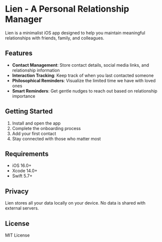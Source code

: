 # Lien - A Personal Relationship Manager

Lien is a minimalist iOS app designed to help you maintain meaningful relationships with friends, family, and colleagues.

## Features

- **Contact Management**: Store contact details, social media links, and relationship information
- **Interaction Tracking**: Keep track of when you last contacted someone
- **Philosophical Reminders**: Visualize the limited time we have with loved ones
- **Smart Reminders**: Get gentle nudges to reach out based on relationship importance

## Getting Started

1. Install and open the app
2. Complete the onboarding process
3. Add your first contact
4. Stay connected with those who matter most

## Requirements

- iOS 16.0+
- Xcode 14.0+
- Swift 5.7+

## Privacy

Lien stores all your data locally on your device. No data is shared with external servers.

## License

MIT License 